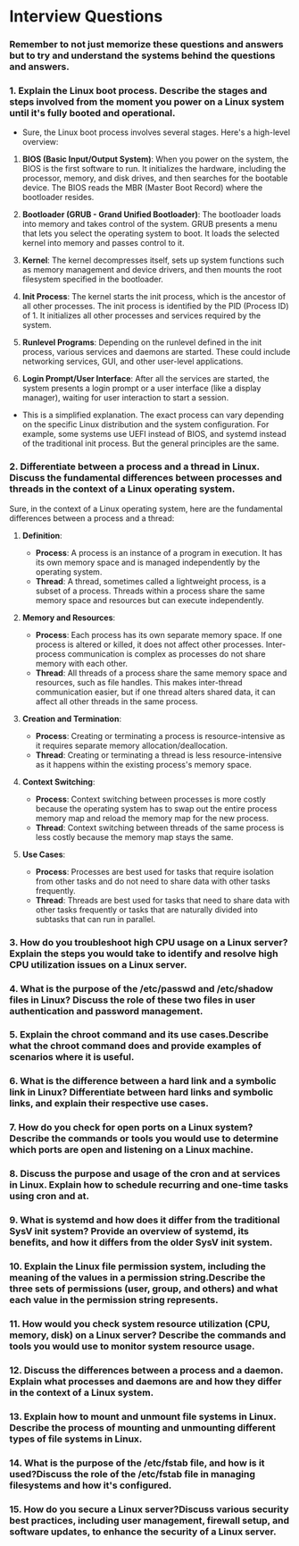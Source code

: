 # Interview Questions

### Remember to not just memorize these questions and answers but to try and understand the systems behind the questions and answers.

### 1. Explain the Linux boot process. Describe the stages and steps involved from the moment you power on a Linux system until it's fully booted and operational.
  - Sure, the Linux boot process involves several stages. Here's a high-level overview:

  1. **BIOS (Basic Input/Output System)**: When you power on the system, the BIOS is the first software to run. It initializes the hardware, including the processor, memory, and disk drives, and then searches for the bootable device. The BIOS reads the MBR (Master Boot Record) where the bootloader resides.
  
  2. **Bootloader (GRUB - Grand Unified Bootloader)**: The bootloader loads into memory and takes control of the system. GRUB presents a menu that lets you select the operating system to boot. It loads the selected kernel into memory and passes control to it.
  
  3. **Kernel**: The kernel decompresses itself, sets up system functions such as memory management and device drivers, and then mounts the root filesystem specified in the bootloader.
  
  4. **Init Process**: The kernel starts the init process, which is the ancestor of all other processes. The init process is identified by the PID (Process ID) of 1. It initializes all other processes and services required by the system.
  
  5. **Runlevel Programs**: Depending on the runlevel defined in the init process, various services and daemons are started. These could include networking services, GUI, and other user-level applications.
  
  6. **Login Prompt/User Interface**: After all the services are started, the system presents a login prompt or a user interface (like a display manager), waiting for user interaction to start a session.

  - This is a simplified explanation. The exact process can vary depending on the specific Linux distribution and the system configuration. For example, some systems use UEFI instead of BIOS, and systemd instead of the traditional init process. But the general principles are the same.


### 2. Differentiate between a process and a thread in Linux. Discuss the fundamental differences between processes and threads in the context of a Linux operating system.
Sure, in the context of a Linux operating system, here are the fundamental differences between a process and a thread:

  1. **Definition**:
      - **Process**: A process is an instance of a program in execution. It has its own memory space and is managed independently by the operating system.
      - **Thread**: A thread, sometimes called a lightweight process, is a subset of a process. Threads within a process share the same memory space and resources but can execute independently.
  
  2. **Memory and Resources**:
      - **Process**: Each process has its own separate memory space. If one process is altered or killed, it does not affect other processes. Inter-process communication is complex as processes do not share memory with each other.
      - **Thread**: All threads of a process share the same memory space and resources, such as file handles. This makes inter-thread communication easier, but if one thread alters shared data, it can affect all other threads in the same process.
  
  3. **Creation and Termination**:
      - **Process**: Creating or terminating a process is resource-intensive as it requires separate memory allocation/deallocation.
      - **Thread**: Creating or terminating a thread is less resource-intensive as it happens within the existing process's memory space.
  
  4. **Context Switching**:
      - **Process**: Context switching between processes is more costly because the operating system has to swap out the entire process memory map and reload the memory map for the new process.
      - **Thread**: Context switching between threads of the same process is less costly because the memory map stays the same.
  
  5. **Use Cases**:
      - **Process**: Processes are best used for tasks that require isolation from other tasks and do not need to share data with other tasks frequently.
      - **Thread**: Threads are best used for tasks that need to share data with other tasks frequently or tasks that are naturally divided into subtasks that can run in parallel.


### 3. How do you troubleshoot high CPU usage on a Linux server? Explain the steps you would take to identify and resolve high CPU utilization issues on a Linux server.
### 4. What is the purpose of the /etc/passwd and /etc/shadow files in Linux? Discuss the role of these two files in user authentication and password management.
### 5. Explain the chroot command and its use cases.Describe what the chroot command does and provide examples of scenarios where it is useful.
### 6. What is the difference between a hard link and a symbolic link in Linux? Differentiate between hard links and symbolic links, and explain their respective use cases.
### 7. How do you check for open ports on a Linux system?Describe the commands or tools you would use to determine which ports are open and listening on a Linux machine.
### 8. Discuss the purpose and usage of the cron and at services in Linux. Explain how to schedule recurring and one-time tasks using cron and at.
### 9. What is systemd and how does it differ from the traditional SysV init system? Provide an overview of systemd, its benefits, and how it differs from the older SysV init system.
### 10. Explain the Linux file permission system, including the meaning of the values in a permission string.Describe the three sets of permissions (user, group, and others) and what each value in the permission string represents.
### 11. How would you check system resource utilization (CPU, memory, disk) on a Linux server? Describe the commands and tools you would use to monitor system resource usage.
### 12.  Discuss the differences between a process and a daemon. Explain what processes and daemons are and how they differ in the context of a Linux system.
### 13.  Explain how to mount and unmount file systems in Linux. Describe the process of mounting and unmounting different types of file systems in Linux.
### 14.  What is the purpose of the /etc/fstab file, and how is it used?Discuss the role of the /etc/fstab file in managing filesystems and how it's configured.
### 15.  How do you secure a Linux server?Discuss various security best practices, including user management, firewall setup, and software updates, to enhance the security of a Linux server.
